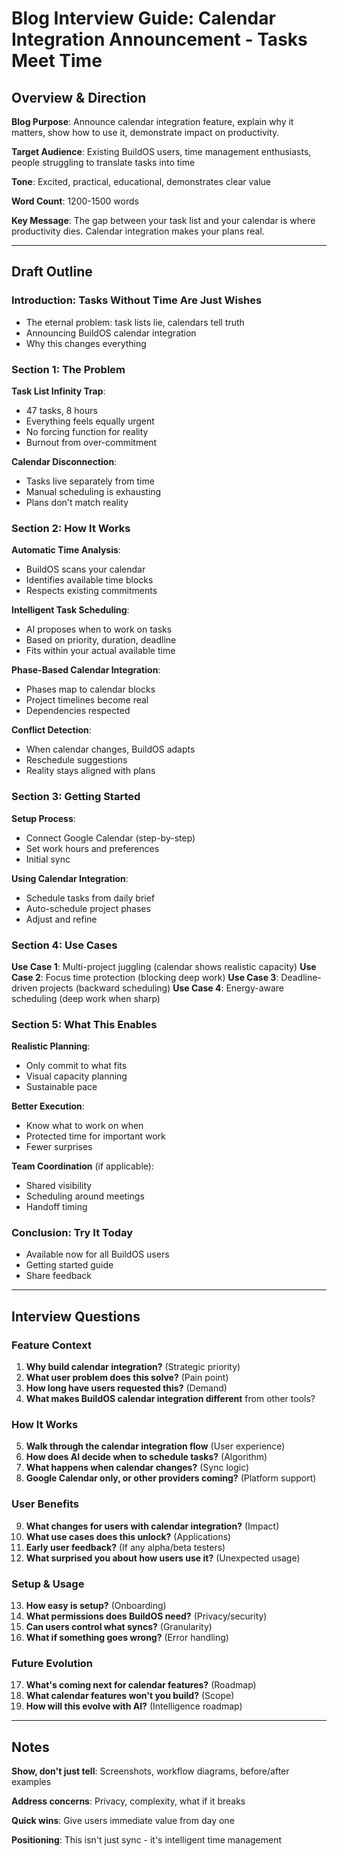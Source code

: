 # Blog Interview Guide: Calendar Integration Announcement - Tasks Meet Time

## Overview & Direction

**Blog Purpose**: Announce calendar integration feature, explain why it matters, show how to use it, demonstrate impact on productivity.

**Target Audience**: Existing BuildOS users, time management enthusiasts, people struggling to translate tasks into time

**Tone**: Excited, practical, educational, demonstrates clear value

**Word Count**: 1200-1500 words

**Key Message**: The gap between your task list and your calendar is where productivity dies. Calendar integration makes your plans real.

---

## Draft Outline

### Introduction: Tasks Without Time Are Just Wishes
- The eternal problem: task lists lie, calendars tell truth
- Announcing BuildOS calendar integration
- Why this changes everything

### Section 1: The Problem

**Task List Infinity Trap**:
- 47 tasks, 8 hours
- Everything feels equally urgent
- No forcing function for reality
- Burnout from over-commitment

**Calendar Disconnection**:
- Tasks live separately from time
- Manual scheduling is exhausting
- Plans don't match reality

### Section 2: How It Works

**Automatic Time Analysis**:
- BuildOS scans your calendar
- Identifies available time blocks
- Respects existing commitments

**Intelligent Task Scheduling**:
- AI proposes when to work on tasks
- Based on priority, duration, deadline
- Fits within your actual available time

**Phase-Based Calendar Integration**:
- Phases map to calendar blocks
- Project timelines become real
- Dependencies respected

**Conflict Detection**:
- When calendar changes, BuildOS adapts
- Reschedule suggestions
- Reality stays aligned with plans

### Section 3: Getting Started

**Setup Process**:
- Connect Google Calendar (step-by-step)
- Set work hours and preferences
- Initial sync

**Using Calendar Integration**:
- Schedule tasks from daily brief
- Auto-schedule project phases
- Adjust and refine

### Section 4: Use Cases

**Use Case 1**: Multi-project juggling (calendar shows realistic capacity)
**Use Case 2**: Focus time protection (blocking deep work)
**Use Case 3**: Deadline-driven projects (backward scheduling)
**Use Case 4**: Energy-aware scheduling (deep work when sharp)

### Section 5: What This Enables

**Realistic Planning**:
- Only commit to what fits
- Visual capacity planning
- Sustainable pace

**Better Execution**:
- Know what to work on when
- Protected time for important work
- Fewer surprises

**Team Coordination** (if applicable):
- Shared visibility
- Scheduling around meetings
- Handoff timing

### Conclusion: Try It Today
- Available now for all BuildOS users
- Getting started guide
- Share feedback

---

## Interview Questions

### Feature Context
1. **Why build calendar integration?** (Strategic priority)
2. **What user problem does this solve?** (Pain point)
3. **How long have users requested this?** (Demand)
4. **What makes BuildOS calendar integration different** from other tools?

### How It Works
5. **Walk through the calendar integration flow** (User experience)
6. **How does AI decide when to schedule tasks?** (Algorithm)
7. **What happens when calendar changes?** (Sync logic)
8. **Google Calendar only, or other providers coming?** (Platform support)

### User Benefits
9. **What changes for users with calendar integration?** (Impact)
10. **What use cases does this unlock?** (Applications)
11. **Early user feedback?** (If any alpha/beta testers)
12. **What surprised you about how users use it?** (Unexpected usage)

### Setup & Usage
13. **How easy is setup?** (Onboarding)
14. **What permissions does BuildOS need?** (Privacy/security)
15. **Can users control what syncs?** (Granularity)
16. **What if something goes wrong?** (Error handling)

### Future Evolution
17. **What's coming next for calendar features?** (Roadmap)
18. **What calendar features won't you build?** (Scope)
19. **How will this evolve with AI?** (Intelligence roadmap)

---

## Notes

**Show, don't just tell**: Screenshots, workflow diagrams, before/after examples

**Address concerns**: Privacy, complexity, what if it breaks

**Quick wins**: Give users immediate value from day one

**Positioning**: This isn't just sync - it's intelligent time management
